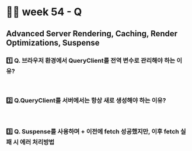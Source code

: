 # 👨‍🏫 week 54 - Q

## Advanced Server Rendering, Caching, Render Optimizations, Suspense

### 1️⃣ Q. 브라우저 환경에서 QueryClient를 전역 변수로 관리해야 하는 이유?

<br/>

### 2️⃣ Q.QueryClient를 서버에서는 항상 새로 생성해야 하는 이유?

<br/>

### 3️⃣ Q. Suspense를 사용하며 + 이전에 fetch 성공했지만, 이후 fetch 실패 시 에러 처리방법



